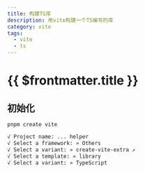 ```yaml
---
title: 构建TS库
description: 用vite构建一个TS编写的库
category: vite
tags:
  - vite
  - ts
---
```



# {{ $frontmatter.title }}

## 初始化

```shell
pnpm create vite
```
```md
√ Project name: ... helper
√ Select a framework: » Others
√ Select a variant: » create-vite-extra ↗
√ Select a template: » library
√ Select a variant: » TypeScript
```

